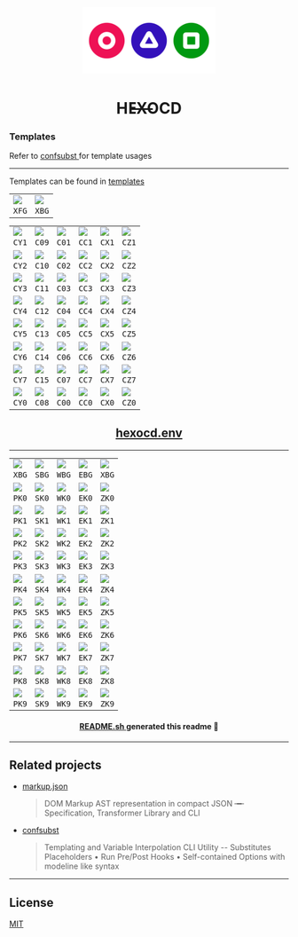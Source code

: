 <!-- generated with
     ░░░░░░░░░░░░░░░░░░░░░░░░░░░░░░░░░░░░░░░░░░░░░░░
     ░░█▀▄▀█ ▄▀█ █▀█ █▄▀ █░█ █▀█ ░ ░░█ █▀ █▀█ █▄░█░░
     ░░█░▀░█ █▀█ █▀▄ █░█ █▄█ █▀▀ ▄ █▄█ ▄█ █▄█ █░▀█░░
     ░░ github.com/metaory/markup.json ░░░░░░░░░░░░░ -->
<div
  align="center"
>
  <img
    src=".github/assets/icon.webp"
    height="120"
   />
  <h1>
    HE̶̶X̶̶OCD
  </h1>
</div>

<h3>
  Templates
</h3>
Refer to
<a
  href="https://github.com/metaory/confsubst"
>
  confsubst
</a>
for template usages
<hr />
Templates can be found in
<a
  href="https://github.com/metaory/hexocd-colorscheme/tree/master/templates"
>
  templates
</a>
<div
  align="center"
>
  <table>
    <tbody>
      <tr>
        <td>
          <img
            width="120"
            src="https://placehold.co/120x60@2x/44BBFF/000.webp?text=44BBFF&font=raleway&"
           />
          <br />
          <div
            align="center"
          >
            <kbd>
              XFG
            </kbd>
          </div>
        </td>
        <td>
          <img
            width="120"
            src="https://placehold.co/120x60@2x/220033/000.webp?text=220033&font=raleway&"
           />
          <br />
          <div
            align="center"
          >
            <kbd>
              XBG
            </kbd>
          </div>
        </td>
      </tr>
    </tbody>
  </table>
</div>

<div
  align="center"
>
  <table>
    <tbody>
      <tr>
        <td>
          <img
            width="120"
            src="https://placehold.co/120x60@2x/FF5599/000.webp?text=FF5599&font=raleway&"
           />
          <br />
          <div
            align="center"
          >
            <kbd>
              CY1
            </kbd>
          </div>
        </td>
        <td>
          <img
            width="120"
            src="https://placehold.co/120x60@2x/FF4488/000.webp?text=FF4488&font=raleway&"
           />
          <br />
          <div
            align="center"
          >
            <kbd>
              C09
            </kbd>
          </div>
        </td>
        <td>
          <img
            width="120"
            src="https://placehold.co/120x60@2x/EE3377/000.webp?text=EE3377&font=raleway&"
           />
          <br />
          <div
            align="center"
          >
            <kbd>
              C01
            </kbd>
          </div>
        </td>
        <td>
          <img
            width="120"
            src="https://placehold.co/120x60@2x/EE2266/000.webp?text=EE2266&font=raleway&"
           />
          <br />
          <div
            align="center"
          >
            <kbd>
              CC1
            </kbd>
          </div>
        </td>
        <td>
          <img
            width="120"
            src="https://placehold.co/120x60@2x/DD1155/000.webp?text=DD1155&font=raleway&"
           />
          <br />
          <div
            align="center"
          >
            <kbd>
              CX1
            </kbd>
          </div>
        </td>
        <td>
          <img
            width="120"
            src="https://placehold.co/120x60@2x/DD0044/000.webp?text=DD0044&font=raleway&"
           />
          <br />
          <div
            align="center"
          >
            <kbd>
              CZ1
            </kbd>
          </div>
        </td>
      </tr>
      <tr>
        <td>
          <img
            width="120"
            src="https://placehold.co/120x60@2x/55EE77/000.webp?text=55EE77&font=raleway&"
           />
          <br />
          <div
            align="center"
          >
            <kbd>
              CY2
            </kbd>
          </div>
        </td>
        <td>
          <img
            width="120"
            src="https://placehold.co/120x60@2x/44DD66/000.webp?text=44DD66&font=raleway&"
           />
          <br />
          <div
            align="center"
          >
            <kbd>
              C10
            </kbd>
          </div>
        </td>
        <td>
          <img
            width="120"
            src="https://placehold.co/120x60@2x/33CC55/000.webp?text=33CC55&font=raleway&"
           />
          <br />
          <div
            align="center"
          >
            <kbd>
              C02
            </kbd>
          </div>
        </td>
        <td>
          <img
            width="120"
            src="https://placehold.co/120x60@2x/22BB44/000.webp?text=22BB44&font=raleway&"
           />
          <br />
          <div
            align="center"
          >
            <kbd>
              CC2
            </kbd>
          </div>
        </td>
        <td>
          <img
            width="120"
            src="https://placehold.co/120x60@2x/11AA33/000.webp?text=11AA33&font=raleway&"
           />
          <br />
          <div
            align="center"
          >
            <kbd>
              CX2
            </kbd>
          </div>
        </td>
        <td>
          <img
            width="120"
            src="https://placehold.co/120x60@2x/009922/000.webp?text=009922&font=raleway&"
           />
          <br />
          <div
            align="center"
          >
            <kbd>
              CZ2
            </kbd>
          </div>
        </td>
      </tr>
      <tr>
        <td>
          <img
            width="120"
            src="https://placehold.co/120x60@2x/CCEE44/000.webp?text=CCEE44&font=raleway&"
           />
          <br />
          <div
            align="center"
          >
            <kbd>
              CY3
            </kbd>
          </div>
        </td>
        <td>
          <img
            width="120"
            src="https://placehold.co/120x60@2x/BBDD33/000.webp?text=BBDD33&font=raleway&"
           />
          <br />
          <div
            align="center"
          >
            <kbd>
              C11
            </kbd>
          </div>
        </td>
        <td>
          <img
            width="120"
            src="https://placehold.co/120x60@2x/AACC22/000.webp?text=AACC22&font=raleway&"
           />
          <br />
          <div
            align="center"
          >
            <kbd>
              C03
            </kbd>
          </div>
        </td>
        <td>
          <img
            width="120"
            src="https://placehold.co/120x60@2x/99BB11/000.webp?text=99BB11&font=raleway&"
           />
          <br />
          <div
            align="center"
          >
            <kbd>
              CC3
            </kbd>
          </div>
        </td>
        <td>
          <img
            width="120"
            src="https://placehold.co/120x60@2x/88AA00/000.webp?text=88AA00&font=raleway&"
           />
          <br />
          <div
            align="center"
          >
            <kbd>
              CX3
            </kbd>
          </div>
        </td>
        <td>
          <img
            width="120"
            src="https://placehold.co/120x60@2x/779900/000.webp?text=779900&font=raleway&"
           />
          <br />
          <div
            align="center"
          >
            <kbd>
              CZ3
            </kbd>
          </div>
        </td>
      </tr>
      <tr>
        <td>
          <img
            width="120"
            src="https://placehold.co/120x60@2x/44DDFF/000.webp?text=44DDFF&font=raleway&"
           />
          <br />
          <div
            align="center"
          >
            <kbd>
              CY4
            </kbd>
          </div>
        </td>
        <td>
          <img
            width="120"
            src="https://placehold.co/120x60@2x/44BBEE/000.webp?text=44BBEE&font=raleway&"
           />
          <br />
          <div
            align="center"
          >
            <kbd>
              C12
            </kbd>
          </div>
        </td>
        <td>
          <img
            width="120"
            src="https://placehold.co/120x60@2x/4433DD/000.webp?text=4433DD&font=raleway&"
           />
          <br />
          <div
            align="center"
          >
            <kbd>
              C04
            </kbd>
          </div>
        </td>
        <td>
          <img
            width="120"
            src="https://placehold.co/120x60@2x/4422CC/000.webp?text=4422CC&font=raleway&"
           />
          <br />
          <div
            align="center"
          >
            <kbd>
              CC4
            </kbd>
          </div>
        </td>
        <td>
          <img
            width="120"
            src="https://placehold.co/120x60@2x/4411BB/000.webp?text=4411BB&font=raleway&"
           />
          <br />
          <div
            align="center"
          >
            <kbd>
              CX4
            </kbd>
          </div>
        </td>
        <td>
          <img
            width="120"
            src="https://placehold.co/120x60@2x/4400AA/000.webp?text=4400AA&font=raleway&"
           />
          <br />
          <div
            align="center"
          >
            <kbd>
              CZ4
            </kbd>
          </div>
        </td>
      </tr>
      <tr>
        <td>
          <img
            width="120"
            src="https://placehold.co/120x60@2x/CC55BB/000.webp?text=CC55BB&font=raleway&"
           />
          <br />
          <div
            align="center"
          >
            <kbd>
              CY5
            </kbd>
          </div>
        </td>
        <td>
          <img
            width="120"
            src="https://placehold.co/120x60@2x/AA44BB/000.webp?text=AA44BB&font=raleway&"
           />
          <br />
          <div
            align="center"
          >
            <kbd>
              C13
            </kbd>
          </div>
        </td>
        <td>
          <img
            width="120"
            src="https://placehold.co/120x60@2x/7733BB/000.webp?text=7733BB&font=raleway&"
           />
          <br />
          <div
            align="center"
          >
            <kbd>
              C05
            </kbd>
          </div>
        </td>
        <td>
          <img
            width="120"
            src="https://placehold.co/120x60@2x/6622BB/000.webp?text=6622BB&font=raleway&"
           />
          <br />
          <div
            align="center"
          >
            <kbd>
              CC5
            </kbd>
          </div>
        </td>
        <td>
          <img
            width="120"
            src="https://placehold.co/120x60@2x/5511AA/000.webp?text=5511AA&font=raleway&"
           />
          <br />
          <div
            align="center"
          >
            <kbd>
              CX5
            </kbd>
          </div>
        </td>
        <td>
          <img
            width="120"
            src="https://placehold.co/120x60@2x/5500AA/000.webp?text=5500AA&font=raleway&"
           />
          <br />
          <div
            align="center"
          >
            <kbd>
              CZ5
            </kbd>
          </div>
        </td>
      </tr>
      <tr>
        <td>
          <img
            width="120"
            src="https://placehold.co/120x60@2x/55FFDD/000.webp?text=55FFDD&font=raleway&"
           />
          <br />
          <div
            align="center"
          >
            <kbd>
              CY6
            </kbd>
          </div>
        </td>
        <td>
          <img
            width="120"
            src="https://placehold.co/120x60@2x/44EECC/000.webp?text=44EECC&font=raleway&"
           />
          <br />
          <div
            align="center"
          >
            <kbd>
              C14
            </kbd>
          </div>
        </td>
        <td>
          <img
            width="120"
            src="https://placehold.co/120x60@2x/33DDBB/000.webp?text=33DDBB&font=raleway&"
           />
          <br />
          <div
            align="center"
          >
            <kbd>
              C06
            </kbd>
          </div>
        </td>
        <td>
          <img
            width="120"
            src="https://placehold.co/120x60@2x/22CCAA/000.webp?text=22CCAA&font=raleway&"
           />
          <br />
          <div
            align="center"
          >
            <kbd>
              CC6
            </kbd>
          </div>
        </td>
        <td>
          <img
            width="120"
            src="https://placehold.co/120x60@2x/11BB99/000.webp?text=11BB99&font=raleway&"
           />
          <br />
          <div
            align="center"
          >
            <kbd>
              CX6
            </kbd>
          </div>
        </td>
        <td>
          <img
            width="120"
            src="https://placehold.co/120x60@2x/00AA88/000.webp?text=00AA88&font=raleway&"
           />
          <br />
          <div
            align="center"
          >
            <kbd>
              CZ6
            </kbd>
          </div>
        </td>
      </tr>
      <tr>
        <td>
          <img
            width="120"
            src="https://placehold.co/120x60@2x/CCBBEE/000.webp?text=CCBBEE&font=raleway&"
           />
          <br />
          <div
            align="center"
          >
            <kbd>
              CY7
            </kbd>
          </div>
        </td>
        <td>
          <img
            width="120"
            src="https://placehold.co/120x60@2x/BBAAEE/000.webp?text=BBAAEE&font=raleway&"
           />
          <br />
          <div
            align="center"
          >
            <kbd>
              C15
            </kbd>
          </div>
        </td>
        <td>
          <img
            width="120"
            src="https://placehold.co/120x60@2x/AA99EE/000.webp?text=AA99EE&font=raleway&"
           />
          <br />
          <div
            align="center"
          >
            <kbd>
              C07
            </kbd>
          </div>
        </td>
        <td>
          <img
            width="120"
            src="https://placehold.co/120x60@2x/9988DD/000.webp?text=9988DD&font=raleway&"
           />
          <br />
          <div
            align="center"
          >
            <kbd>
              CC7
            </kbd>
          </div>
        </td>
        <td>
          <img
            width="120"
            src="https://placehold.co/120x60@2x/8877DD/000.webp?text=8877DD&font=raleway&"
           />
          <br />
          <div
            align="center"
          >
            <kbd>
              CX7
            </kbd>
          </div>
        </td>
        <td>
          <img
            width="120"
            src="https://placehold.co/120x60@2x/7766DD/000.webp?text=7766DD&font=raleway&"
           />
          <br />
          <div
            align="center"
          >
            <kbd>
              CZ7
            </kbd>
          </div>
        </td>
      </tr>
      <tr>
        <td>
          <img
            width="120"
            src="https://placehold.co/120x60@2x/440088/000.webp?text=440088&font=raleway&"
           />
          <br />
          <div
            align="center"
          >
            <kbd>
              CY0
            </kbd>
          </div>
        </td>
        <td>
          <img
            width="120"
            src="https://placehold.co/120x60@2x/440077/000.webp?text=440077&font=raleway&"
           />
          <br />
          <div
            align="center"
          >
            <kbd>
              C08
            </kbd>
          </div>
        </td>
        <td>
          <img
            width="120"
            src="https://placehold.co/120x60@2x/330066/000.webp?text=330066&font=raleway&"
           />
          <br />
          <div
            align="center"
          >
            <kbd>
              C00
            </kbd>
          </div>
        </td>
        <td>
          <img
            width="120"
            src="https://placehold.co/120x60@2x/330055/000.webp?text=330055&font=raleway&"
           />
          <br />
          <div
            align="center"
          >
            <kbd>
              CC0
            </kbd>
          </div>
        </td>
        <td>
          <img
            width="120"
            src="https://placehold.co/120x60@2x/220044/000.webp?text=220044&font=raleway&"
           />
          <br />
          <div
            align="center"
          >
            <kbd>
              CX0
            </kbd>
          </div>
        </td>
        <td>
          <img
            width="120"
            src="https://placehold.co/120x60@2x/220033/000.webp?text=220033&font=raleway&"
           />
          <br />
          <div
            align="center"
          >
            <kbd>
              CZ0
            </kbd>
          </div>
        </td>
      </tr>
    </tbody>
  </table>
</div>

<div
  align="center"
>
  <h2>
    <a
      href="hexocd.env"
    >
      hexocd.env
    </a>
  </h2>
</div>
<hr />
<div
  align="center"
>
  <table>
    <tbody>
      <tr>
        <td>
          <img
            width="120"
            src="https://placehold.co/120x60@2x/220033/000.webp?text=220033&font=raleway&"
           />
          <br />
          <div
            align="center"
          >
            <kbd>
              XBG
            </kbd>
          </div>
        </td>
        <td>
          <img
            width="120"
            src="https://placehold.co/120x60@2x/DD1166/000.webp?text=DD1166&font=raleway&"
           />
          <br />
          <div
            align="center"
          >
            <kbd>
              SBG
            </kbd>
          </div>
        </td>
        <td>
          <img
            width="120"
            src="https://placehold.co/120x60@2x/4411BB/000.webp?text=4411BB&font=raleway&"
           />
          <br />
          <div
            align="center"
          >
            <kbd>
              WBG
            </kbd>
          </div>
        </td>
        <td>
          <img
            width="120"
            src="https://placehold.co/120x60@2x/229911/000.webp?text=229911&font=raleway&"
           />
          <br />
          <div
            align="center"
          >
            <kbd>
              EBG
            </kbd>
          </div>
        </td>
        <td>
          <img
            width="120"
            src="https://placehold.co/120x60@2x/220033/000.webp?text=220033&font=raleway&"
           />
          <br />
          <div
            align="center"
          >
            <kbd>
              XBG
            </kbd>
          </div>
        </td>
      </tr>
      <tr>
        <td>
          <img
            width="120"
            src="https://placehold.co/120x60@2x/FF4488/000.webp?text=FF4488&font=raleway&"
           />
          <br />
          <div
            align="center"
          >
            <kbd>
              PK0
            </kbd>
          </div>
        </td>
        <td>
          <img
            width="120"
            src="https://placehold.co/120x60@2x/1A002A/000.webp?text=1A002A&font=raleway&"
           />
          <br />
          <div
            align="center"
          >
            <kbd>
              SK0
            </kbd>
          </div>
        </td>
        <td>
          <img
            width="120"
            src="https://placehold.co/120x60@2x/110022/000.webp?text=110022&font=raleway&"
           />
          <br />
          <div
            align="center"
          >
            <kbd>
              WK0
            </kbd>
          </div>
        </td>
        <td>
          <img
            width="120"
            src="https://placehold.co/120x60@2x/003322/000.webp?text=003322&font=raleway&"
           />
          <br />
          <div
            align="center"
          >
            <kbd>
              EK0
            </kbd>
          </div>
        </td>
        <td>
          <img
            width="120"
            src="https://placehold.co/120x60@2x/BB44AA/000.webp?text=BB44AA&font=raleway&"
           />
          <br />
          <div
            align="center"
          >
            <kbd>
              ZK0
            </kbd>
          </div>
        </td>
      </tr>
      <tr>
        <td>
          <img
            width="120"
            src="https://placehold.co/120x60@2x/EE4499/000.webp?text=EE4499&font=raleway&"
           />
          <br />
          <div
            align="center"
          >
            <kbd>
              PK1
            </kbd>
          </div>
        </td>
        <td>
          <img
            width="120"
            src="https://placehold.co/120x60@2x/220033/000.webp?text=220033&font=raleway&"
           />
          <br />
          <div
            align="center"
          >
            <kbd>
              SK1
            </kbd>
          </div>
        </td>
        <td>
          <img
            width="120"
            src="https://placehold.co/120x60@2x/220044/000.webp?text=220044&font=raleway&"
           />
          <br />
          <div
            align="center"
          >
            <kbd>
              WK1
            </kbd>
          </div>
        </td>
        <td>
          <img
            width="120"
            src="https://placehold.co/120x60@2x/114433/000.webp?text=114433&font=raleway&"
           />
          <br />
          <div
            align="center"
          >
            <kbd>
              EK1
            </kbd>
          </div>
        </td>
        <td>
          <img
            width="120"
            src="https://placehold.co/120x60@2x/BB55BB/000.webp?text=BB55BB&font=raleway&"
           />
          <br />
          <div
            align="center"
          >
            <kbd>
              ZK1
            </kbd>
          </div>
        </td>
      </tr>
      <tr>
        <td>
          <img
            width="120"
            src="https://placehold.co/120x60@2x/DD44AA/000.webp?text=DD44AA&font=raleway&"
           />
          <br />
          <div
            align="center"
          >
            <kbd>
              PK2
            </kbd>
          </div>
        </td>
        <td>
          <img
            width="120"
            src="https://placehold.co/120x60@2x/331144/000.webp?text=331144&font=raleway&"
           />
          <br />
          <div
            align="center"
          >
            <kbd>
              SK2
            </kbd>
          </div>
        </td>
        <td>
          <img
            width="120"
            src="https://placehold.co/120x60@2x/331166/000.webp?text=331166&font=raleway&"
           />
          <br />
          <div
            align="center"
          >
            <kbd>
              WK2
            </kbd>
          </div>
        </td>
        <td>
          <img
            width="120"
            src="https://placehold.co/120x60@2x/226644/000.webp?text=226644&font=raleway&"
           />
          <br />
          <div
            align="center"
          >
            <kbd>
              EK2
            </kbd>
          </div>
        </td>
        <td>
          <img
            width="120"
            src="https://placehold.co/120x60@2x/CC66CC/000.webp?text=CC66CC&font=raleway&"
           />
          <br />
          <div
            align="center"
          >
            <kbd>
              ZK2
            </kbd>
          </div>
        </td>
      </tr>
      <tr>
        <td>
          <img
            width="120"
            src="https://placehold.co/120x60@2x/CC44BB/000.webp?text=CC44BB&font=raleway&"
           />
          <br />
          <div
            align="center"
          >
            <kbd>
              PK3
            </kbd>
          </div>
        </td>
        <td>
          <img
            width="120"
            src="https://placehold.co/120x60@2x/441A55/000.webp?text=441A55&font=raleway&"
           />
          <br />
          <div
            align="center"
          >
            <kbd>
              SK3
            </kbd>
          </div>
        </td>
        <td>
          <img
            width="120"
            src="https://placehold.co/120x60@2x/441A88/000.webp?text=441A88&font=raleway&"
           />
          <br />
          <div
            align="center"
          >
            <kbd>
              WK3
            </kbd>
          </div>
        </td>
        <td>
          <img
            width="120"
            src="https://placehold.co/120x60@2x/339955/000.webp?text=339955&font=raleway&"
           />
          <br />
          <div
            align="center"
          >
            <kbd>
              EK3
            </kbd>
          </div>
        </td>
        <td>
          <img
            width="120"
            src="https://placehold.co/120x60@2x/CC77DD/000.webp?text=CC77DD&font=raleway&"
           />
          <br />
          <div
            align="center"
          >
            <kbd>
              ZK3
            </kbd>
          </div>
        </td>
      </tr>
      <tr>
        <td>
          <img
            width="120"
            src="https://placehold.co/120x60@2x/BB44CC/000.webp?text=BB44CC&font=raleway&"
           />
          <br />
          <div
            align="center"
          >
            <kbd>
              PK4
            </kbd>
          </div>
        </td>
        <td>
          <img
            width="120"
            src="https://placehold.co/120x60@2x/552266/000.webp?text=552266&font=raleway&"
           />
          <br />
          <div
            align="center"
          >
            <kbd>
              SK4
            </kbd>
          </div>
        </td>
        <td>
          <img
            width="120"
            src="https://placehold.co/120x60@2x/5522AA/000.webp?text=5522AA&font=raleway&"
           />
          <br />
          <div
            align="center"
          >
            <kbd>
              WK4
            </kbd>
          </div>
        </td>
        <td>
          <img
            width="120"
            src="https://placehold.co/120x60@2x/44AA66/000.webp?text=44AA66&font=raleway&"
           />
          <br />
          <div
            align="center"
          >
            <kbd>
              EK4
            </kbd>
          </div>
        </td>
        <td>
          <img
            width="120"
            src="https://placehold.co/120x60@2x/DD88DD/000.webp?text=DD88DD&font=raleway&"
           />
          <br />
          <div
            align="center"
          >
            <kbd>
              ZK4
            </kbd>
          </div>
        </td>
      </tr>
      <tr>
        <td>
          <img
            width="120"
            src="https://placehold.co/120x60@2x/AA44DD/000.webp?text=AA44DD&font=raleway&"
           />
          <br />
          <div
            align="center"
          >
            <kbd>
              PK5
            </kbd>
          </div>
        </td>
        <td>
          <img
            width="120"
            src="https://placehold.co/120x60@2x/662A77/000.webp?text=662A77&font=raleway&"
           />
          <br />
          <div
            align="center"
          >
            <kbd>
              SK5
            </kbd>
          </div>
        </td>
        <td>
          <img
            width="120"
            src="https://placehold.co/120x60@2x/6633BB/000.webp?text=6633BB&font=raleway&"
           />
          <br />
          <div
            align="center"
          >
            <kbd>
              WK5
            </kbd>
          </div>
        </td>
        <td>
          <img
            width="120"
            src="https://placehold.co/120x60@2x/55BB77/000.webp?text=55BB77&font=raleway&"
           />
          <br />
          <div
            align="center"
          >
            <kbd>
              EK5
            </kbd>
          </div>
        </td>
        <td>
          <img
            width="120"
            src="https://placehold.co/120x60@2x/DD99EE/000.webp?text=DD99EE&font=raleway&"
           />
          <br />
          <div
            align="center"
          >
            <kbd>
              ZK5
            </kbd>
          </div>
        </td>
      </tr>
      <tr>
        <td>
          <img
            width="120"
            src="https://placehold.co/120x60@2x/9944EE/000.webp?text=9944EE&font=raleway&"
           />
          <br />
          <div
            align="center"
          >
            <kbd>
              PK6
            </kbd>
          </div>
        </td>
        <td>
          <img
            width="120"
            src="https://placehold.co/120x60@2x/773388/000.webp?text=773388&font=raleway&"
           />
          <br />
          <div
            align="center"
          >
            <kbd>
              SK6
            </kbd>
          </div>
        </td>
        <td>
          <img
            width="120"
            src="https://placehold.co/120x60@2x/7744CC/000.webp?text=7744CC&font=raleway&"
           />
          <br />
          <div
            align="center"
          >
            <kbd>
              WK6
            </kbd>
          </div>
        </td>
        <td>
          <img
            width="120"
            src="https://placehold.co/120x60@2x/66CC88/000.webp?text=66CC88&font=raleway&"
           />
          <br />
          <div
            align="center"
          >
            <kbd>
              EK6
            </kbd>
          </div>
        </td>
        <td>
          <img
            width="120"
            src="https://placehold.co/120x60@2x/EEAAEE/000.webp?text=EEAAEE&font=raleway&"
           />
          <br />
          <div
            align="center"
          >
            <kbd>
              ZK6
            </kbd>
          </div>
        </td>
      </tr>
      <tr>
        <td>
          <img
            width="120"
            src="https://placehold.co/120x60@2x/8844FF/000.webp?text=8844FF&font=raleway&"
           />
          <br />
          <div
            align="center"
          >
            <kbd>
              PK7
            </kbd>
          </div>
        </td>
        <td>
          <img
            width="120"
            src="https://placehold.co/120x60@2x/884499/000.webp?text=884499&font=raleway&"
           />
          <br />
          <div
            align="center"
          >
            <kbd>
              SK7
            </kbd>
          </div>
        </td>
        <td>
          <img
            width="120"
            src="https://placehold.co/120x60@2x/8855DD/000.webp?text=8855DD&font=raleway&"
           />
          <br />
          <div
            align="center"
          >
            <kbd>
              WK7
            </kbd>
          </div>
        </td>
        <td>
          <img
            width="120"
            src="https://placehold.co/120x60@2x/77DD99/000.webp?text=77DD99&font=raleway&"
           />
          <br />
          <div
            align="center"
          >
            <kbd>
              EK7
            </kbd>
          </div>
        </td>
        <td>
          <img
            width="120"
            src="https://placehold.co/120x60@2x/EEBBFF/000.webp?text=EEBBFF&font=raleway&"
           />
          <br />
          <div
            align="center"
          >
            <kbd>
              ZK7
            </kbd>
          </div>
        </td>
      </tr>
      <tr>
        <td>
          <img
            width="120"
            src="https://placehold.co/120x60@2x/7755FF/000.webp?text=7755FF&font=raleway&"
           />
          <br />
          <div
            align="center"
          >
            <kbd>
              PK8
            </kbd>
          </div>
        </td>
        <td>
          <img
            width="120"
            src="https://placehold.co/120x60@2x/AA55BB/000.webp?text=AA55BB&font=raleway&"
           />
          <br />
          <div
            align="center"
          >
            <kbd>
              SK8
            </kbd>
          </div>
        </td>
        <td>
          <img
            width="120"
            src="https://placehold.co/120x60@2x/9955EE/000.webp?text=9955EE&font=raleway&"
           />
          <br />
          <div
            align="center"
          >
            <kbd>
              WK8
            </kbd>
          </div>
        </td>
        <td>
          <img
            width="120"
            src="https://placehold.co/120x60@2x/88EEAA/000.webp?text=88EEAA&font=raleway&"
           />
          <br />
          <div
            align="center"
          >
            <kbd>
              EK8
            </kbd>
          </div>
        </td>
        <td>
          <img
            width="120"
            src="https://placehold.co/120x60@2x/FFCCFF/000.webp?text=FFCCFF&font=raleway&"
           />
          <br />
          <div
            align="center"
          >
            <kbd>
              ZK8
            </kbd>
          </div>
        </td>
      </tr>
      <tr>
        <td>
          <img
            width="120"
            src="https://placehold.co/120x60@2x/6655FF/000.webp?text=6655FF&font=raleway&"
           />
          <br />
          <div
            align="center"
          >
            <kbd>
              PK9
            </kbd>
          </div>
        </td>
        <td>
          <img
            width="120"
            src="https://placehold.co/120x60@2x/BB66CC/000.webp?text=BB66CC&font=raleway&"
           />
          <br />
          <div
            align="center"
          >
            <kbd>
              SK9
            </kbd>
          </div>
        </td>
        <td>
          <img
            width="120"
            src="https://placehold.co/120x60@2x/AA55FF/000.webp?text=AA55FF&font=raleway&"
           />
          <br />
          <div
            align="center"
          >
            <kbd>
              WK9
            </kbd>
          </div>
        </td>
        <td>
          <img
            width="120"
            src="https://placehold.co/120x60@2x/99FFAA/000.webp?text=99FFAA&font=raleway&"
           />
          <br />
          <div
            align="center"
          >
            <kbd>
              EK9
            </kbd>
          </div>
        </td>
        <td>
          <img
            width="120"
            src="https://placehold.co/120x60@2x/FFDDFF/000.webp?text=FFDDFF&font=raleway&"
           />
          <br />
          <div
            align="center"
          >
            <kbd>
              ZK9
            </kbd>
          </div>
        </td>
      </tr>
    </tbody>
  </table>
</div>

<div
  align="center"
>
  <h4>
    <a
      href="https://github.com/metaory/blob/master/README.sh"
    >
      README.sh
    </a>
    generated this readme 🧙
  </h4>
</div>

<hr />
<h2>
  Related projects
</h2>
<ul>
  <li>
    <a
      href="https://github.com/metaory/markup.json"
    >
      markup.json
    </a>
    <blockquote>
      DOM Markup AST representation in compact JSON ╼╾ Specification, Transformer Library and CLI
    </blockquote>
  </li>
  <li>
    <a
      href="https://github.com/metaory/confsubst"
    >
      confsubst
    </a>
    <blockquote>
      Templating and Variable Interpolation CLI Utility -- Substitutes Placeholders • Run Pre/Post Hooks • Self-contained Options with modeline like syntax
    </blockquote>
  </li>
</ul>

<hr />
<h2>
  License
</h2>
<a
  href="https://github.com/metaory/blob/master/LICENSE"
>
  MIT
</a>
